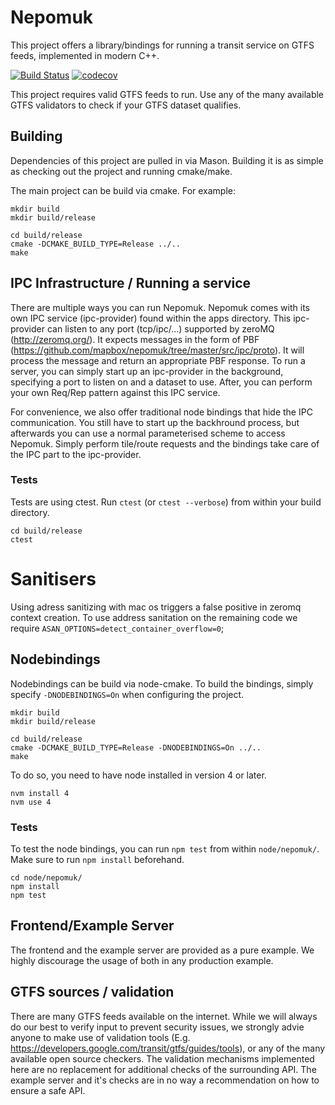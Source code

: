 # Nepomuk

This project offers a library/bindings for running a transit service on GTFS feeds, implemented in modern C++.

[![Build Status](https://travis-ci.com/mapbox/nepomuk.svg?token=bB1pwxscyosgCFnSzzds&branch=master)](https://travis-ci.com/mapbox/nepomuk)
[![codecov](https://codecov.io/gh/mapbox/nepomuk/branch/master/graph/badge.svg?token=yDJlm8LLSU)](https://codecov.io/gh/mapbox/nepomuk)

This project requires valid GTFS feeds to run. Use any of the many available GTFS validators to check if your GTFS dataset qualifies.

## Building

Dependencies of this project are pulled in via Mason. Building it is as simple as checking out the project and running cmake/make.

The main project can be build via cmake.
For example:

```
mkdir build
mkdir build/release

cd build/release
cmake -DCMAKE_BUILD_TYPE=Release ../..
make
```

## IPC Infrastructure / Running a service

There are multiple ways you can run Nepomuk. Nepomuk comes with its own IPC service (ipc-provider) found within the apps directory.
This ipc-provider can listen to any port (tcp/ipc/...) supported by zeroMQ (http://zeromq.org/). It expects messages in the form of PBF (https://github.com/mapbox/nepomuk/tree/master/src/ipc/proto).
It will process the message and return an appropriate PBF response.
To run a server, you can simply start up an ipc-provider in the background, specifying a port to listen on and a dataset to use.
After, you can perform your own Req/Rep pattern against this IPC service.

For convenience, we also offer traditional node bindings that hide the IPC communication. You still have to start up the backhround process, but afterwards you can use a normal parameterised scheme to access Nepomuk.
Simply perform tile/route requests and the bindings take care of the IPC part to the ipc-provider.

### Tests

Tests are using ctest. Run `ctest` (or `ctest --verbose`) from within your build directory.

```
cd build/release
ctest
```

# Sanitisers

Using adress sanitizing with mac os triggers a false positive in zeromq context creation. To use address sanitation on the remaining code we require `ASAN_OPTIONS=detect_container_overflow=0`;

## Nodebindings

Nodebindings can be build via node-cmake. To build the bindings, simply specify `-DNODEBINDINGS=On` when configuring the project.

```
mkdir build
mkdir build/release

cd build/release
cmake -DCMAKE_BUILD_TYPE=Release -DNODEBINDINGS=On ../..
make
```

To do so, you need to have node installed in version 4 or later.

```
nvm install 4
nvm use 4
```

### Tests
To test the node bindings, you can run `npm test` from within `node/nepomuk/`.
Make sure to run `npm install` beforehand.

```
cd node/nepomuk/
npm install
npm test
```

## Frontend/Example Server

The frontend and the example server are provided as a pure example. We highly discourage the usage of both in any production example.

## GTFS sources / validation

There are many GTFS feeds available on the internet. While we will always do our best to verify input to prevent security issues,
we strongly advie anyone to make use of validation tools (E.g. https://developers.google.com/transit/gtfs/guides/tools), or any
of the many available open source checkers.
The validation mechanisms implemented here are no replacement for additional checks of the surrounding API. The example server and it's checks are in no way a recommendation on how to ensure a safe API.
